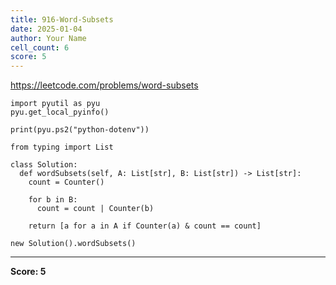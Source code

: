 ```yaml
---
title: 916-Word-Subsets
date: 2025-01-04
author: Your Name
cell_count: 6
score: 5
---
```


https://leetcode.com/problems/word-subsets


```
import pyutil as pyu
pyu.get_local_pyinfo()
```


```
print(pyu.ps2("python-dotenv"))
```


```
from typing import List
```


```
class Solution:
  def wordSubsets(self, A: List[str], B: List[str]) -> List[str]:
    count = Counter()

    for b in B:
      count = count | Counter(b)

    return [a for a in A if Counter(a) & count == count]
```


```
new Solution().wordSubsets()
```


---
**Score: 5**